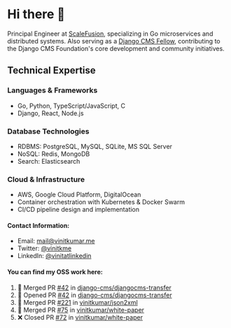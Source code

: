 # Hi there 👋

Principal Engineer at [ScaleFusion](https://scalefusion.com/), specializing in Go microservices and distributed systems. Also serving as a [Django CMS Fellow](https://www.django-cms.org/en/blog/2024/11/07/welcoming-vinit-kumar-as-the-newest-django-cms-fellow/), contributing to the Django CMS Foundation's core development and community initiatives.

## Technical Expertise

### Languages & Frameworks

- Go, Python, TypeScript/JavaScript, C
- Django, React, Node.js

### Database Technologies
- RDBMS: PostgreSQL, MySQL, SQLite, MS SQL Server
- NoSQL: Redis, MongoDB
- Search: Elasticsearch

### Cloud & Infrastructure
- AWS, Google Cloud Platform, DigitalOcean
- Container orchestration with Kubernetes & Docker Swarm
- CI/CD pipeline design and implementation


#### Contact Information:

- Email: <a href="mailto:mail@vinitkumar.me">mail@vinitkumar.me</a>
- Twitter: [@vinitkme](https://twitter.com/vinitkme)
- LinkedIn: [@vinitatlinkedin](https://www.linkedin.com/in/vinitatlinkedin/)  

#### You can find my OSS work here:

<!--START_SECTION:activity-->
1. 🎉 Merged PR [#42](https://github.com/django-cms/djangocms-transfer/pull/42) in [django-cms/djangocms-transfer](https://github.com/django-cms/djangocms-transfer)
2. 💪 Opened PR [#42](https://github.com/django-cms/djangocms-transfer/pull/42) in [django-cms/djangocms-transfer](https://github.com/django-cms/djangocms-transfer)
3. 🎉 Merged PR [#221](https://github.com/vinitkumar/json2xml/pull/221) in [vinitkumar/json2xml](https://github.com/vinitkumar/json2xml)
4. 🎉 Merged PR [#75](https://github.com/vinitkumar/white-paper/pull/75) in [vinitkumar/white-paper](https://github.com/vinitkumar/white-paper)
5. ❌ Closed PR [#72](https://github.com/vinitkumar/white-paper/pull/72) in [vinitkumar/white-paper](https://github.com/vinitkumar/white-paper)
<!--END_SECTION:activity-->
